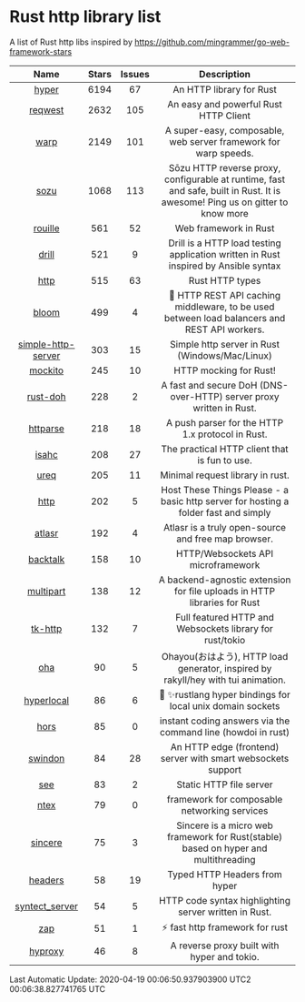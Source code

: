 # Rust http library list

A list of Rust http libs inspired by https://github.com/mingrammer/go-web-framework-stars


|Name|Stars|Issues|Description|
|:--:|:---:|:--:|:----:|
|[hyper](https://github.com/hyperium/hyper)|6194|67|An HTTP library for Rust|
|[reqwest](https://github.com/seanmonstar/reqwest)|2632|105|An easy and powerful Rust HTTP Client|
|[warp](https://github.com/seanmonstar/warp)|2149|101|A super-easy, composable, web server framework for warp speeds.|
|[sozu](https://github.com/sozu-proxy/sozu)|1068|113|Sōzu HTTP reverse proxy, configurable at runtime, fast and safe, built in Rust. It is awesome! Ping us on gitter to know more|
|[rouille](https://github.com/tomaka/rouille)|561|52|Web framework in Rust|
|[drill](https://github.com/fcsonline/drill)|521|9|Drill is a HTTP load testing application written in Rust  inspired by Ansible syntax|
|[http](https://github.com/hyperium/http)|515|63|Rust HTTP types|
|[bloom](https://github.com/valeriansaliou/bloom)|499|4|:cherry_blossom: HTTP REST API caching middleware, to be used between load balancers and REST API workers.|
|[simple-http-server](https://github.com/TheWaWaR/simple-http-server)|303|15|Simple http server in Rust (Windows/Mac/Linux)|
|[mockito](https://github.com/lipanski/mockito)|245|10|HTTP mocking for Rust!|
|[rust-doh](https://github.com/jedisct1/rust-doh)|228|2|A fast and secure DoH (DNS-over-HTTP) server proxy written in Rust.|
|[httparse](https://github.com/seanmonstar/httparse)|218|18|A push parser for the HTTP 1.x protocol in Rust.|
|[isahc](https://github.com/sagebind/isahc)|208|27|The practical HTTP client that is fun to use.|
|[ureq](https://github.com/algesten/ureq)|205|11|Minimal request library in rust.|
|[http](https://github.com/thecoshman/http)|202|5|Host These Things Please - a basic http server for hosting a folder fast and simply|
|[atlasr](https://github.com/atlasr-org/atlasr)|192|4|Atlasr is a truly open-source and free map browser.|
|[backtalk](https://github.com/lord/backtalk)|158|10|HTTP/Websockets API microframework|
|[multipart](https://github.com/abonander/multipart)|138|12|A backend-agnostic extension for file uploads in HTTP libraries for Rust|
|[tk-http](https://github.com/swindon-rs/tk-http)|132|7|Full featured HTTP and Websockets library for rust/tokio|
|[oha](https://github.com/hatoo/oha)|90|5|Ohayou(おはよう), HTTP load generator, inspired by rakyll/hey with tui animation.|
|[hyperlocal](https://github.com/softprops/hyperlocal)|86|6|🔌 ✨rustlang hyper bindings for local unix domain sockets|
|[hors](https://github.com/WindSoilder/hors)|85|0|instant coding answers via the command line (howdoi in rust)|
|[swindon](https://github.com/swindon-rs/swindon)|84|28|An HTTP edge (frontend) server with smart websockets support|
|[see](https://github.com/wyhaya/see)|83|2|Static HTTP file server|
|[ntex](https://github.com/ntex-rs/ntex)|79|0|framework for composable networking services |
|[sincere](https://github.com/danclive/sincere)|75|3|Sincere is a micro web framework for Rust(stable) based on hyper and multithreading|
|[headers](https://github.com/hyperium/headers)|58|19|Typed HTTP Headers from hyper|
|[syntect_server](https://github.com/sourcegraph/syntect_server)|54|5|HTTP code syntax highlighting server written in Rust.|
|[zap](https://github.com/oltdaniel/zap)|51|1|:zap: fast http framework for rust|
|[hyproxy](https://github.com/moosingin3space/hyproxy)|46|8|A reverse proxy built with hyper and tokio.|

Last Automatic Update: 2020-04-19 00:06:50.937903900 UTC2 00:06:38.827741765 UTC